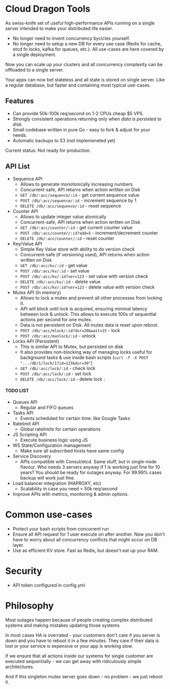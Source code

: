 # Cloud Dragon Tools

As swiss-knife set of useful high-performance APIs running on a single server intended to make your distributed life easier.

* No longer need to invent concurrency bycicles yourself.
* No longer need to setup a new DB for every use case (Redis for cache, etcd fo locks, kafka for queues, etc.). All use-cases are here covered by a single deployment.

Now you can scale up your clusters and all concurrency complexity can be offloaded
to a single server.

Your apps can now bet stateless and all state is stored on single server.
Like a regular database, but faster and containing most typical use-cases.


## Features

* Can provide 50k-100k req/second on 1-2 CPUs cheap $5 VPS.
* Strongly consistent operations returning only when *data is persisted to disk*. 
* Small codebase written in pure Go - easy to fork & adjust for your needs.
* Automatic backups to S3 (not implemeneted yet)

Current status: Not ready for production.


## API List

* Sequence API
    * Allows to generate monotonically increasing numbers
    * Concurrent-safe, API returns when action written on Disk
    * `GET /db/:acc/sequence/:id` - get current sequence value
    * `POST /db/:acc/sequence/:id` - increment sequence by 1
    * `DELETE /db/:acc/sequence/:id` - reset sequence
* Counter API
    * Allows to update integer value atomically
    * Concurrent-safe, API returns when action written on Disk
    * `GET /db/:acc/counter/:id` - get current counter value
    * `POST /db/:acc/counter/:id?add=5` - increment/decrement counter
    * `DELETE /db/:acc/counter/:id` - reset counter
* Key/Value API
    * Simple Key Value store with ability to do version check
    * Concurrent-safe (if versioning used), API returns when action written on Disk
    * `GET /db/:acc/kv/:id` - get value
    * `POST /db/:acc/kv/:id` - set value 
    * `POST /db/:acc/kv/:id?ver=123` - set value with version check
    * `DELETE /db/:acc/kv/:id` - delete value
    * `POST /db/:acc/kv/:id?ver=123` - delete value with version check
* Mutex API (In memory)
    * Allows to lock a mutex and prevent all other processes from locking it.
    * API will block until lock is acquired, ensuring minimal latency between lock & unlock. This allows to execute 100s of sequential actions per second for one mutex.
    * Data is not persistent on Disk. All mutex data is reset upon reboot.
    * `POST /db/:acc/mlock/:id?dur=30&wait=15` - lock
    * `POST /db/:acc/munlock/:id` - unlock
* Locks API (Persistent)
    * This is similar API to Mutex, but persisted on disk
    * It also provides non-blocking way of managing locks useful for background tasks & use inside bash scripts (`curl -f -X POST ".../db/1/lock/1?id=123&dur=30"`)
    * `GET /db/:acc/lock/:id` - check lock
    * `POST /db/:acc/lock/:id` - set lock
    * `DELETE /db/:acc/lock/:id` - delete lock
:
#### TODO LIST
* Queues API
    * Regular and FIFO queues
* Tasks API 
    * Events scheduled for certain time. like Google Tasks
* Ratelimit API
    * Global ratelimits for certain operations
* JS Scripting API
    * Execute business logic using JS
* WS State/Configuration management
    * Make sure all subscribed hosts have same config
* Service Discovery
    * APIs compatible with Consul/etcd. Same stuff, but in single-node flavour. Who needs 3 servers anyway if 1 is working just fine for 10 years? You should be ready for outages anyway. For 99.99% cases backup will work just fine.
* Load balancer integration (HAPROXY, etc)
    * Scalability in case you need > 50k req/second
* Improve APIs with metrics, monitoring & admin options.



# Common use-cases
* Protect your bash scripts from concurrent run
* Ensure all API request for 1 user execute on after another. Now you don't have to worry about all concurrency conflicts that might occur on DB layer.
* Use as efficient KV store. Fast as Redis, but doesn't eat up your RAM.

# Security
* API token configured in config.yml

# Philosophy

Most outages happen because of people creating complex distributed systems and making mistakes updating those systems.

In most cases HA is overrated - your customers don't care if you server is down and 
you have to reboot it in a few minutes.
They care if their data is lost or your service is expensive or your app is working slow.

If we ensure that all actions inside our systems for single customer are executed sequentially - we can get away with ridiculously simple architectures.

And if this singleton mutex server goes down - no problem - we just reboot it.